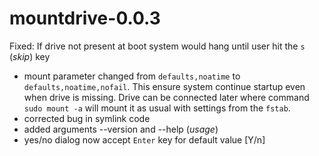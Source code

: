 # mountdrive-0.0.3
Fixed: If drive not present at boot system would hang until user hit the `s` (*skip*) key
 - mount parameter changed from `defaults,noatime` to `defaults,noatime,nofail`. This ensure system continue startup even when drive is missing. Drive can be connected later where command `sudo mount -a` will mount it as usual with settings from the `fstab`.
 - corrected bug in symlink code 
 - added arguments --version and --help (*usage*) 
 - yes/no dialog now accept `Enter` key for default value [Y/n] 